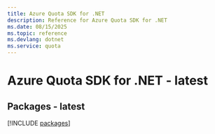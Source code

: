 ```yaml
---
title: Azure Quota SDK for .NET
description: Reference for Azure Quota SDK for .NET
ms.date: 08/15/2025
ms.topic: reference
ms.devlang: dotnet
ms.service: quota
---
```

# Azure Quota SDK for .NET - latest
## Packages - latest
[!INCLUDE [packages](quota-index.md)]